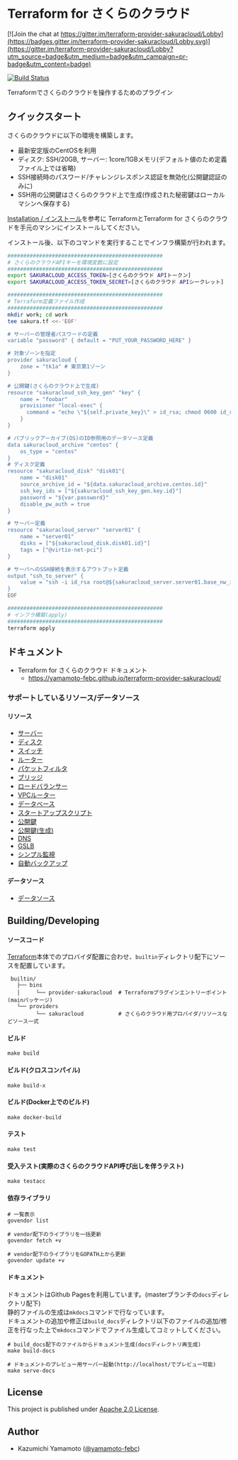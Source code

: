 # Terraform for さくらのクラウド

[![Join the chat at https://gitter.im/terraform-provider-sakuracloud/Lobby](https://badges.gitter.im/terraform-provider-sakuracloud/Lobby.svg)](https://gitter.im/terraform-provider-sakuracloud/Lobby?utm_source=badge&utm_medium=badge&utm_campaign=pr-badge&utm_content=badge)

[![Build Status](https://travis-ci.org/yamamoto-febc/terraform-provider-sakuracloud.svg?branch=master)](https://travis-ci.org/yamamoto-febc/terraform-provider-sakuracloud)

Terraformでさくらのクラウドを操作するためのプラグイン

## クイックスタート

さくらのクラウドに以下の環境を構築します。

  - 最新安定版のCentOSを利用
  - ディスク: SSH/20GB, サーバー: 1core/1GBメモリ(デフォルト値のため定義ファイル上では省略)
  - SSH接続時のパスワード/チャレンジレスポンス認証を無効化(公開鍵認証のみに)
  - SSH用の公開鍵はさくらのクラウド上で生成(作成された秘密鍵はローカルマシンへ保存する)

[Installation / インストール](https://yamamoto-febc.github.io/terraform-provider-sakuracloud/installation/)を参考に
TerraformとTerraform for さくらのクラウドを手元のマシンにインストールしてください。

インストール後、以下のコマンドを実行することでインフラ構築が行われます。

```bash
#################################################
# さくらのクラウドAPIキーを環境変数に設定
#################################################
export SAKURACLOUD_ACCESS_TOKEN=[さくらのクラウド APIトークン]
export SAKURACLOUD_ACCESS_TOKEN_SECRET=[さくらのクラウド APIシークレット]

#################################################
# Terraform定義ファイル作成
#################################################
mkdir work; cd work
tee sakura.tf <<-'EOF'

# サーバーの管理者パスワードの定義
variable "password" { default = "PUT_YOUR_PASSWORD_HERE" }

# 対象ゾーンを指定
provider sakuracloud {
    zone = "tk1a" # 東京第1ゾーン 
}

# 公開鍵(さくらのクラウド上で生成)
resource "sakuracloud_ssh_key_gen" "key" {
    name = "foobar"
    provisioner "local-exec" {
      command = "echo \"${self.private_key}\" > id_rsa; chmod 0600 id_rsa"
    }
}

# パブリックアーカイブ(OS)のID参照用のデータソース定義
data sakuracloud_archive "centos" {
    os_type = "centos"
}
# ディスク定義
resource "sakuracloud_disk" "disk01"{
    name = "disk01"
    source_archive_id = "${data.sakuracloud_archive.centos.id}"
    ssh_key_ids = ["${sakuracloud_ssh_key_gen.key.id}"]
    password = "${var.password}"
    disable_pw_auth = true
}

# サーバー定義
resource "sakuracloud_server" "server01" {
    name = "server01"
    disks = ["${sakuracloud_disk.disk01.id}"]
    tags = ["@virtio-net-pci"]
}

# サーバへのSSH接続を表示するアウトプット定義
output "ssh_to_server" {
    value = "ssh -i id_rsa root@${sakuracloud_server.server01.base_nw_ipaddress}"
}
EOF

#################################################
# インフラ構築(apply)
#################################################
terraform apply
```

## ドキュメント

* Terraform for さくらのクラウド ドキュメント
    * https://yamamoto-febc.github.io/terraform-provider-sakuracloud/

### サポートしているリソース/データソース

#### リソース
  - [サーバー](https://yamamoto-febc.github.io/terraform-provider-sakuracloud/configuration/resources/server/)
  - [ディスク](https://yamamoto-febc.github.io/terraform-provider-sakuracloud//configuration/resources/disk/)
  - [スイッチ](https://yamamoto-febc.github.io/terraform-provider-sakuracloud//configuration/resources/switch/)
  - [ルーター](https://yamamoto-febc.github.io/terraform-provider-sakuracloud//configuration/resources/internet/)
  - [パケットフィルタ](https://yamamoto-febc.github.io/terraform-provider-sakuracloud/configuration/resources/packet_filter/)
  - [ブリッジ](https://yamamoto-febc.github.io/terraform-provider-sakuracloud/configuration/resources/bridge/)
  - [ロードバランサー](https://yamamoto-febc.github.io/terraform-provider-sakuracloud/configuration/resources/load_balancer/)
  - [VPCルーター](https://yamamoto-febc.github.io/terraform-provider-sakuracloud/configuration/resources/vpc_router/)
  - [データベース](https://yamamoto-febc.github.io/terraform-provider-sakuracloud/configuration/resources/database/)
  - [スタートアップスクリプト](https://yamamoto-febc.github.io/terraform-provider-sakuracloud/configuration/resources/note/)
  - [公開鍵](https://yamamoto-febc.github.io/terraform-provider-sakuracloud/configuration/resources/ssh_key/)
  - [公開鍵(生成)](https://yamamoto-febc.github.io/terraform-provider-sakuracloud/configuration/resources/ssh_key_gen/)
  - [DNS](https://yamamoto-febc.github.io/terraform-provider-sakuracloud/configuration/resources/dns/)
  - [GSLB](https://yamamoto-febc.github.io/terraform-provider-sakuracloud/configuration/resources/gslb/)
  - [シンプル監視](https://yamamoto-febc.github.io/terraform-provider-sakuracloud/configuration/resources/simple_monitor/)
  - [自動バックアップ](https://yamamoto-febc.github.io/terraform-provider-sakuracloud/configuration/resources/auto_backup/)

#### データソース
  - [データソース](http://yamamoto-febc.github.io/terraform-provider-sakuracloud/configuration/resources/data_resource/)


## Building/Developing

#### ソースコード
    
[Terraform](https://github.com/hashicorp/terraform)本体でのプロバイダ配置に合わせ、`builtin`ディレクトリ配下にソースを配置しています。
    
     builtin/
       ├── bins
       │     └── provider-sakuracloud  # Terraformプラグインエントリーポイント(mainパッケージ)
       └── providers
             └── sakuracloud           # さくらのクラウド用プロバイダ/リソースなどソース一式

#### ビルド

    make build
    
#### ビルド(クロスコンパイル)

    make build-x
    
#### ビルド(Docker上でのビルド)

    make docker-build
    
#### テスト

    make test
    
#### 受入テスト(実際のさくらのクラウドAPI呼び出しを伴うテスト)

    make testacc
    
#### 依存ライブラリ

    # 一覧表示
    govendor list
    
    # vendor配下のライブラリを一括更新
    govendor fetch +v

    # vendor配下のライブラリをGOPATH上から更新
    govendor update +v

#### ドキュメント

ドキュメントはGithub Pagesを利用しています。(masterブランチの`docs`ディレクトリ配下)  
静的ファイルの生成は`mkdocs`コマンドで行なっています。  
ドキュメントの追加や修正は`build_docs`ディレクトリ以下のファイルの追加/修正を行なった上で`mkdocs`コマンドでファイル生成してコミットしてください。

    # build_docs配下のファイルからドキュメント生成(docsディレクトリ再生成)
    make build-docs
    
    # ドキュメントのプレビュー用サーバー起動(http://localhost/でプレビュー可能)
    make serve-docs

## License

  This project is published under [Apache 2.0 License](LICENSE).

## Author

  * Kazumichi Yamamoto ([@yamamoto-febc](https://github.com/yamamoto-febc))
